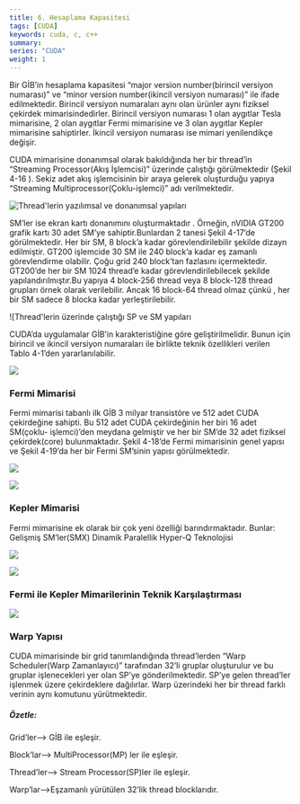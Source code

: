 ```yaml
---
title: 6. Hesaplama Kapasitesi
tags: [CUDA]
keywords: cuda, c, c++
summary:
series: "CUDA"
weight: 1
---
```


Bir GİB’in hesaplama kapasitesi “major version number(birincil versiyon numarası)” ve “minor version number(ikincil versiyon numarası)” ile ifade edilmektedir. Birincil versiyon numaraları aynı olan ürünler aynı fiziksel çekirdek mimarisindedirler. Birincil versiyon numarası 1 olan aygıtlar Tesla mimarisine, 2 olan aygıtlar Fermi mimarisine ve 3 olan aygıtlar Kepler mimarisine sahiptirler. İkincil versiyon numarası ise mimari yenilendikçe değişir. 

CUDA mimarisine donanımsal olarak bakıldığında her bir thread’in “Streaming Processor(Akış İşlemcisi)” üzerinde çalıştığı görülmektedir (Şekil 4-16 ). Sekiz adet akış işlemcisinin bir araya gelerek oluşturduğu yapıya “Streaming Multiprocessor(Çoklu-işlemci)” adı verilmektedir.

![Thread'lerin yazılımsal ve donanımsal yapıları](images/cuda16.png)

SM’ler ise ekran kartı donanımını oluşturmaktadır . Örneğin, nVIDIA GT200 grafik kartı 30 adet SM’ye sahiptir.Bunlardan 2 tanesi Şekil 4-17’de görülmektedir. Her bir SM, 8 block’a kadar görevlendirilebilir şekilde dizayn edilmiştir. GT200 işlemcide 30 SM ile 240 block’a kadar eş zamanlı görevlendirme olabilir. Çoğu grid 240 block’tan fazlasını içermektedir. GT200’de her bir SM 1024 thread’e kadar görevlendirilebilecek şekilde yapılandırılmıştır.Bu yapıya 4 block-256 thread veya 8 block-128 thread grupları örnek olarak verilebilir. Ancak 16 block-64 thread olmaz çünkü , her bir SM sadece 8 blocka kadar yerleştirilebilir.

![Thread'lerin üzerinde çalıştığı SP ve SM yapıları[](images/cuda17.png)

CUDA’da uygulamalar GİB’in karakteristiğine göre geliştirilmelidir. Bunun için birincil ve ikincil versiyon numaraları ile birlikte teknik özellikleri verilen Tablo 4-1’den yararlanılabilir.

![](images/tablo1.png)

### Fermi Mimarisi
Fermi mimarisi tabanlı ilk GİB 3 milyar transistöre ve 512 adet CUDA çekirdeğine sahipti. Bu 512 adet CUDA çekirdeğinin her biri 16 adet SM(çoklu- işlemci)’den meydana gelmiştir ve her bir SM’de 32 adet fiziksel çekirdek(core) bulunmaktadır. Şekil 4-18’de Fermi mimarisinin genel yapısı ve Şekil 4-19’da her bir Fermi SM’sinin yapısı görülmektedir.

![](images/cuda18.png)

![](images/cuda19.png)

### Kepler Mimarisi
Fermi mimarisine ek olarak bir çok yeni özelliği barındırmaktadır. Bunlar:
Gelişmiş SM’ler(SMX)
Dinamik Paralellik
Hyper-Q Teknolojisi

![](images/cuda20.png)

![](images/cuda21.png)

### Fermi ile Kepler Mimarilerinin Teknik Karşılaştırması

![](images/tablo2.png)

### Warp Yapısı
CUDA mimarisinde bir grid tanımlandığında thread’lerden “Warp Scheduler(Warp Zamanlayıcı)” tarafından 32’li gruplar oluşturulur ve bu gruplar işlenecekleri yer olan SP’ye gönderilmektedir. SP’ye gelen thread’ler işlenmek üzere çekirdeklere dağılırlar. Warp üzerindeki her bir thread farklı verinin aynı komutunu yürütmektedir.

##### Özetle:

Grid’ler--> GİB ile eşleşir.

Block’lar--> MultiProcessor(MP) ler ile eşleşir.

Thread’ler--> Stream Processor(SP)ler ile eşleşir.

Warp’lar-->Eşzamanlı yürütülen 32’lik thread blocklarıdır.

